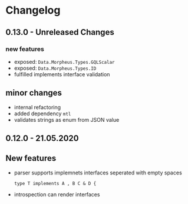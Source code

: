 # Changelog

## 0.13.0 - Unreleased Changes

### new features

- exposed: `Data.Morpheus.Types.GQLScalar`
- exposed: `Data.Morpheus.Types.ID`
- fulfilled implements interface validation

## minor changes

- internal refactoring
- added dependency `mtl`
- validates strings as enum from JSON value

## 0.12.0 - 21.05.2020

## New features

- parser supports implemnets interfaces seperated with empty spaces

  ```gql
  type T implements A , B C & D {
  ```

- introspection can render interfaces
